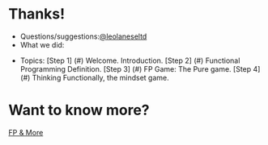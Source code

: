 # Thanks!

+ Questions/suggestions:<a href="https://twitter.com/leolaneseltd">@leolaneseltd</a>
+ What we did:
- Topics: 
    [Step 1] (#) Welcome. Introduction.
    [Step 2] (#) Functional Programming Definition.
    [Step 3] (#) FP Game: The Pure game.
    [Step 4] (#) Thinking Functionally, the mindset game.


# Want to know more?
  [FP & More](https://github.com/leolanese/Open-Source-JS-Resources "Open-Source-JS-Resources")
  
